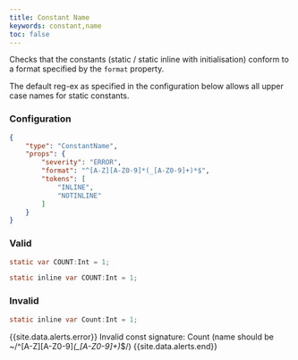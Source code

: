 ```yaml
---
title: Constant Name
keywords: constant,name
toc: false
---
```


Checks that the constants (static / static inline with initialisation) conform to a format specified by the `format` property.

The default reg-ex as specified in the configuration below allows all upper case names for static constants.

### Configuration

```json
{
    "type": "ConstantName",
    "props": {
        "severity": "ERROR",
        "format": "^[A-Z][A-Z0-9]*(_[A-Z0-9]+)*$",
        "tokens": [
            "INLINE",
            "NOTINLINE"
        ]
    }
}
```

### Valid

```java
static var COUNT:Int = 1;

static inline var COUNT:Int = 1;
```

### Invalid

```java
static inline var Count:Int = 1;
```

{{site.data.alerts.error}} Invalid const signature: Count (name should be ~/^[A-Z][A-Z0-9]*(_[A-Z0-9]+)*$/) {{site.data.alerts.end}}
